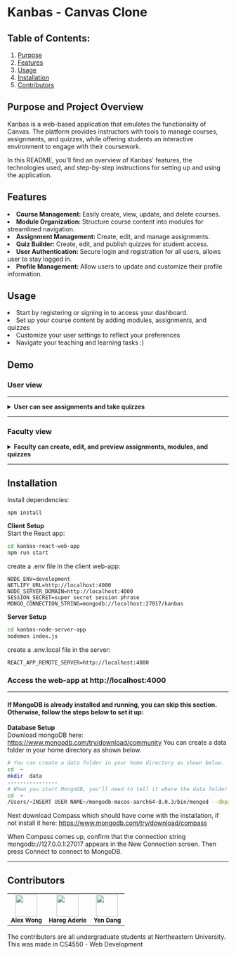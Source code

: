 # Kanbas - Canvas Clone

## Table of Contents:

1. [Purpose](#purpose-and-project-overview)
2. [Features](#features)
3. [Usage](#usage)
4. [Installation](#installation)
5. [Contributors](#contributors)

## Purpose and Project Overview
Kanbas is a web-based application that emulates the functionality of Canvas. 
The platform provides instructors with tools to manage courses, assignments, and quizzes, 
while offering students an interactive environment to engage with their coursework.

In this README, you'll find an overview of Kanbas' features, the technologies used, and step-by-step instructions for setting up and using the application.

## Features
<li>
  <b>
    Course Management: 
  </b>
  Easily create, view, update, and delete courses.
</li>
<li>
    <b>
    Module Organization: 
  </b>
  Structure course content into modules for streamlined navigation.
</li>
<li>
    <b>
    Assignment Management: 
  </b>
  Create, edit, and manage assignments.
</li>
<li>
    <b>
    Quiz Builder: 
  </b>
Create, edit, and publish quizzes for student access.
</li>
<li>
    <b>
    User Authentication: 
  </b>
  Secure login and registration for all users, allows user to stay logged in.
</li>
<li>
    <b>
    Profile Management: 
  </b>
  Allow users to update and customize their profile information.
</li>

## Usage
<li>
  Start by registering or signing in to access your dashboard.
</li>
<li>
  Set up your course content by adding modules, assignments, and quizzes
</li>
<li>
  Customize your user settings to reflect your preferences
</li>
<li>
  Navigate your teaching and learning tasks :)
</li>

## Demo
### User view
<hr/>

<details>
  <summary><strong>User can see assignments and take quizzes</strong></summary>

  <p align="center">
    <img src="https://github.com/user-attachments/assets/b9be4663-ca38-4337-b77b-d74bdcbbc921" width="400" />
    <img src="https://github.com/user-attachments/assets/ef7ccadd-b916-4827-a341-fee50cc7d0c1" width="400" />
  </p>
  <p align="center">
    <img src="https://github.com/user-attachments/assets/601c5752-1986-400c-a93b-308f7821d067" width="400" />
    <img src="https://github.com/user-attachments/assets/5af89978-7733-40ec-838d-bf6e5b0a8e12" width="400" />
  </p>
  <p align="center">
    <img src="https://github.com/user-attachments/assets/492cf530-8de1-4615-9e69-dc071d5e1a63" width="400" />
    <img src="https://github.com/user-attachments/assets/ae010ccb-33c8-4152-b6b5-924ed8741b51" width="400" />
  </p>

</details>

<hr/>

### Faculty view
<details>
  <summary><strong>Faculty can create, edit, and preview assignments, modules, and quizzes</strong></summary>

<!-- Row 3 -->
<p align="center">
  <img src="https://github.com/user-attachments/assets/276a274e-fcba-470e-8240-00329e178346" width="400" />
  <img src="https://github.com/user-attachments/assets/3ec61068-a219-4076-9d81-74039a8908c4" width="400" />
</p>

<!-- Row 4 -->
<p align="center">
<img src="https://github.com/user-attachments/assets/e7ae0a11-dd9c-45a2-a954-f58066673aea" width="400" />
<img src="https://github.com/user-attachments/assets/64b314c3-d89f-42da-8890-4ceecadd012c" width="400" />
</p>

<hr/>

<details>
  <summary><strong>Both faculty, students, and TAs can see the people enrolled in the course and their relevant information</strong></summary>

<p align="center">
  <img src="https://github.com/user-attachments/assets/2d479d2f-5e3c-4007-a272-fd3a43dd44b8" width="400" />
  <img src="https://github.com/user-attachments/assets/1eab9f15-0eb4-422a-a9b8-eb8b1290c1f3" width="400" />
</p>

</details>
</details>

<hr/>

## Installation
Install dependencies:
```
npm install
```

**Client Setup**  
Start the React app:

```bash
cd kanbas-react-web-app
npm run start
```
create a .env file in the client web-app:
```
NODE_ENV=development
NETLIFY_URL=http://localhost:4000
NODE_SERVER_DOMAIN=http://localhost:4000
SESSION_SECRET=super secret session phrase
MONGO_CONNECTION_STRING=mongodb://localhost:27017/kanbas
```
**Server Setup**  
```bash
cd kanbas-node-server-app
nodemon index.js
```
create a .env.local file in the server:
```
REACT_APP_REMOTE_SERVER=http://localhost:4000
```
### Access the web-app at http://localhost:4000

<hr/>

#### If MongoDB is already installed and running, you can skip this section. Otherwise, follow the steps below to set it up:
**Database Setup**  
Download mongoDB here: https://www.mongodb.com/try/download/community
You can create a data folder in your home directory as shown below.

```bash
# You can create a data folder in your home directory as shown below.
cd  ~
mkdir  data
----------------
# When you start MongoDB, you'll need to tell it where the data folder is with the dbpath option.
cd  ~
/Users/<INSERT USER NAME>/mongodb-macos-aarch64-8.0.3/bin/mongod --dbpath data
```
Next download Compass which should have come with the installation, if not install it here:
https://www.mongodb.com/try/download/compass 

When Compass comes up, confirm that the connection string mongodb://127.0.0.1:27017 appears in the New Connection screen.
Then press Connect to connect to MongoDB.
<hr/>

## Contributors
<table>
  <tr>
    <td align="center">
      <a href="https://github.com/al3xand3rw0ng">
        <img src="https://github.com/al3xand3rw0ng.png" width="50" />
      </a><br/>
      <sub><strong>Alex Wong</strong></sub>
    </td>
    <td align="center">
      <a href="https://github.com/haderie">
        <img src="https://github.com/haderie.png" width="50" />
      </a><br/>
      <sub><strong>Hareg Aderie</strong></sub>
    </td>
    <td align="center">
      <a href="https://github.com/yenndang">
        <img src="https://github.com/yenndang.png" width="50" />
      </a><br/>
      <sub><strong>Yen Dang</strong></sub>
    </td>
  </tr>
</table>

The contributors are all undergraduate students at Northeastern University. 
This was made in CS4550 - Web Development
